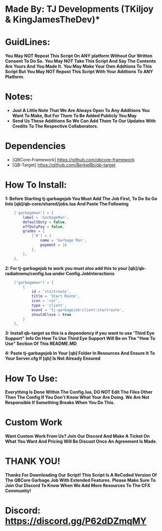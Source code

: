 # Made By: TJ Developments (TKiljoy & KingJamesTheDev)*

# GuidLines:
**You May NOT Repost This Script On ANY platform Without Our Written Consent To Do So.**
**You May NOT Take This Script And Say The Contents Are Yours And You Made It.**
**You May Make Your Own Addtions To This Script But You May NOT Repost This Script With Your Addtions To ANY Platform.**


# Notes:
* **Just A Little Note That We Are Always Open To Any Additions You Want To Make, But For Them To Be Added Publicly You May** 
* **Send Us These Additions So We Can Add Them To Our Updates With Credits To The Respective Collaborators.**


# Dependencies
* [QBCore-Framework] https://github.com/qbcore-framework
* [QB-Target] https://github.com/BerkieBb/qb-target



# How To Install:

**1:  Before Starting tj-garbagejob You Must Add The Job First, To Do So Go Into [qb]/qb-core/shared/jobs.lua**
    **And Paste The Following**
```lua
    ['garbageman'] = {
		label = 'GarbageMan',
		defaultDuty = false,
		offDutyPay = false,
		grades = {
            ['0'] = {
                name = 'Garbage Man',
                payment = 10
            },
        },
	},
```
**2: For tj-garbagejob to work you must also add this to your [qb]/qb-radialmenu/config.lua under Config.JobInteractions**
```lua
    ["garbageman"] = {
        {
            id = 'startroute',
            title = 'Start Route',
            icon = 'car',
            type = 'client',
            event = 'tj-garbagejob:client:startroute',
            shouldClose = true
        }
    },
```

**3: Install qb-target as this is a dependency if you want to use 'Third Eye Support"**
    **Info On How To Use Third Eye Support Will Be on The "How To Use" Section Of This README.MD**

**4: Paste tj-garbagejob In Your [qb] Folder In Resources And Ensure It To Your Server.cfg If [qb] Is Not Already Ensured** 






# How To Use:

**Everything Is Done Within The Config.lua, DO NOT Edit The Files Other Then The Config If You Don't Know What Your Are Doing. We Are Not Responsible If Something Breaks When You Do This.**


# Custom Work

**Want Custom Work From Us? Join Our Discord And Make A Ticket On What You Want And Pricing Will Be Discust Once An Agreement Is Made.**

# THANK YOU!
**Thanks For Downloading Our Script! This Script Is A ReCoded Version Of The QBCore Garbage Job With Extended Features.**
**Please Make Sure To Join Our Discord To Know When We Add More Resources To The CFX Community!** 

# **Discord:** https://discord.gg/P62dDZmqMY
